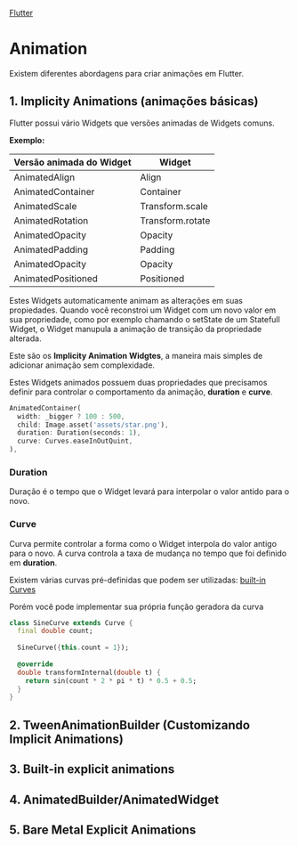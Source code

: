 [Flutter](https://github.com/leofds/flutter-class/blob/master/flutter/README.md)

# Animation

Existem diferentes abordagens para criar animações em Flutter.

## 1. Implicity Animations (animações básicas)

Flutter possui vário Widgets que versões animadas de Widgets comuns.

**Exemplo:**

| Versão animada do Widget | Widget |
|---|---|
| AnimatedAlign | Align |
| AnimatedContainer | Container |
| AnimatedScale | Transform.scale |
| AnimatedRotation | Transform.rotate |
| AnimatedOpacity | Opacity |
| AnimatedPadding | Padding |
| AnimatedOpacity | Opacity |
| AnimatedPositioned | Positioned |

Estes Widgets automaticamente animam as alterações em suas propiedades. Quando você reconstroi um Widget com um novo valor em sua propriedade, como por exemplo chamando o setState de um Statefull Widget, o Widget manupula a animação de transição da propriedade alterada.

Este são os **Implicity Animation Widgtes**, a maneira mais simples de adicionar animação sem complexidade.

Estes Widgets animados possuem duas propriedades que precisamos definir para controlar o comportamento da animação, **duration** e **curve**.

```dart
AnimatedContainer(
  width: _bigger ? 100 : 500,
  child: Image.asset('assets/star.png'),
  duration: Duration(seconds: 1),
  curve: Curves.easeInOutQuint,
),
```

### Duration

Duração é o tempo que o Widget levará para interpolar o valor antido para o novo.

### Curve

Curva permite controlar a forma como o Widget interpola do valor antigo para o novo. A curva controla a taxa de mudança no tempo que foi definido em **duration**.

Existem várias curvas pré-definidas que podem ser utilizadas: [built-in Curves](https://api.flutter.dev/flutter/animation/Curves-class.html)

Porém você pode implementar sua própria função geradora da curva

```dart
class SineCurve extends Curve {
  final double count;
 
  SineCurve({this.count = 1});
 
  @override
  double transformInternal(double t) {
    return sin(count * 2 * pi * t) * 0.5 + 0.5;
  }
}
```

## 2. TweenAnimationBuilder (Customizando Implicit Animations)

## 3. Built-in explicit animations

## 4. AnimatedBuilder/AnimatedWidget

## 5. Bare Metal Explicit Animations

